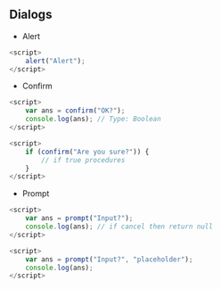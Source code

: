 ## Dialogs

- Alert

```js
<script>
	alert("Alert");
</script>
```

- Confirm

```js
<script>
	var ans = confirm("OK?");
	console.log(ans); // Type: Boolean
</script>
```
```js
<script>
	if (confirm("Are you sure?")) {
		// if true procedures
	}
</script>
```

- Prompt

```js
<script>
	var ans = prompt("Input?");
	console.log(ans); // if cancel then return null
</script>
```
```js
<script>
	var ans = prompt("Input?", "placeholder");
	console.log(ans);
</script>
```